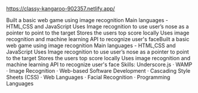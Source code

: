 https://classy-kangaroo-902357.netlify.app/

Built a basic web game using image recognition
Main languages - HTML,CSS and JavaScript
Uses Image recognition to use user’s nose as a pointer to point to the target
Stores the users top score locally
Uses image recognition and machine learning API to recognize user's faceBuilt a basic web game using image recognition Main languages - HTML,CSS and JavaScript Uses Image recognition to use user’s nose as a pointer to point to the target Stores the users top score locally Uses image recognition and machine learning API to recognize user's face
Skills: Underscore.js · WAMP · Image Recognition · Web-based Software Development · Cascading Style Sheets (CSS) · Web Languages · Facial Recognition · Programming Languages
